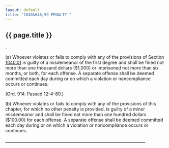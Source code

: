 ```yaml
---
layout: default 
title: "1040&#46;99 PENALTY "
---
```


{{ page.title }}
----------------

.

​(a) Whoever violates or fails to comply with any of the provisions of
Section [1040.01](42acea8a.html) is guilty of a misdemeanor of the first
degree and shall be fined not more than one thousand dollars (\$1,000)
or imprisoned not more than six months, or both, for each offense. A
separate offense shall be deemed committed each day during or on which a
violation or noncompliance occurs or continues.

(Ord. 914. Passed 12-4-80.)

​(b) Whoever violates or fails to comply with any of the provisions of
this chapter, for which no other penalty is provided, is guilty of a
minor misdemeanor and shall be fined not more than one hundred dollars
(\$100.00) for each offense. A separate offense shall be deemed
committed each day during or on which a violation or noncompliance
occurs or continues.

**\_\_\_\_\_\_\_\_\_\_\_\_\_\_\_\_\_\_\_\_\_\_\_\_\_\_\_\_\_\_\_\_\_\_\_\_\_\_\_\_\_\_\_\_\_\_\_\_\_\_\_\_\_\_\_\_\_\_\_\_\_\_\_\_\_\_**
